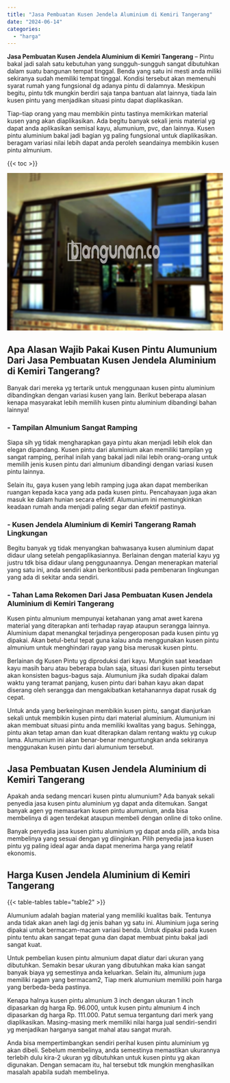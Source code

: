```yaml
---
title: "Jasa Pembuatan Kusen Jendela Aluminium di Kemiri Tangerang"
date: "2024-06-14"
categories: 
  - "harga"
---
```


**Jasa Pembuatan Kusen Jendela Aluminium di Kemiri Tangerang** – Pintu bakal jadi salah satu kebutuhan yang sungguh-sungguh sangat dibutuhkan dalam suatu bangunan tempat tinggal. Benda yang satu ini mesti anda miliki sekiranya sudah memiliki tempat tinggal. Kondisi tersebut akan memenuhi syarat rumah yang fungsional dg adanya pintu di dalamnya. Meskipun begitu, pintu tdk mungkin berdiri saja tanpa bantuan alat lainnya, tiada lain kusen pintu yang menjadikan situasi pintu dapat diaplikasikan.

Tiap-tiap orang yang mau membikin pintu tastinya memikirkan material kusen yang akan diaplikasikan. Ada begitu banyak sekali jenis material yg dapat anda aplikasikan semisal kayu, alumunium, pvc, dan lainnya. Kusen pintu aluminium bakal jadi bagian yg paling fungsional untuk diaplikasikan. beragam variasi nilai lebih dapat anda peroleh seandainya membikin kusen pintu almunium.

{{< toc >}}

![Jasa Pembuatan Kusen Jendela Aluminium di Kemiri Tangerang](/images/harga-kusen-jendela-alumunium-11.png)

## Apa Alasan Wajib Pakai Kusen Pintu Alumunium Dari Jasa Pembuatan Kusen Jendela Aluminium di Kemiri Tangerang?

Banyak dari mereka yg tertarik untuk menggunaan kusen pintu aluminium dibandingkan dengan variasi kusen yang lain. Berikut beberapa alasan kenapa masyarakat lebih memilih kusen pintu aluminium dibandingi bahan lainnya!

### \- Tampilan Almunium Sangat Ramping

Siapa sih yg tidak mengharapkan gaya pintu akan menjadi lebih elok dan elegan dipandang. Kusen pintu dari aluminium akan memiliki tampilan yg sangat ramping, perihal inilah yang bakal jadi nilai lebih orang-orang untuk memilih jenis kusen pintu dari almunium dibandingi dengan variasi kusen pintu lainnya.

Selain itu, gaya kusen yang lebih ramping juga akan dapat memberikan ruangan kepada kaca yang ada pada kusen pintu. Pencahayaan juga akan masuk ke dalam hunian secara efektif. Alumunium ini memungkinkan keadaan rumah anda menjadi paling segar dan efektif pastinya.

### \- Kusen Jendela Aluminium di Kemiri Tangerang Ramah Lingkungan

Begitu banyak yg tidak menyangkan bahwasanya kusen aluminium dapat didaur ulang setelah pengaplikasiannya. Berlainan dengan material kayu yg justru tdk bisa didaur ulang penggunaannya. Dengan menerapkan material yang satu ini, anda sendiri akan berkontibusi pada pembenaran lingkungan yang ada di sekitar anda sendiri.

### \- Tahan Lama Rekomen Dari Jasa Pembuatan Kusen Jendela Aluminium di Kemiri Tangerang

Kusen pintu almunium mempunyai ketahanan yang amat awet karena material yang diterapkan anti terhadap rayap ataupun serangga lainnya. Aluminium dapat menangkal terjadinya pengeroposan pada kusen pintu yg dipakai. Akan betul-betul tepat guna kalau anda menggunakan kusen pintu almunium untuk menghindari rayap yang bisa merusak kusen pintu.

Berlainan dg Kusen Pintu yg diproduksi dari kayu. Mungkin saat keadaan kayu masih baru atau beberapa bulan saja, situasi dari kusen pintu tersebut akan konsisten bagus-bagus saja. Alumunium jika sudah dipakai dalam waktu yang teramat panjang, kusen pintu dari bahan kayu akan dapat diserang oleh serangga dan mengakibatkan ketahanannya dapat rusak dg cepat.

Untuk anda yang berkeinginan membikin kusen pintu, sangat dianjurkan sekali untuk membikin kusen pintu dari material aluminium. Alumunium ini akan membuat situasi pintu anda memiliki kwalitas yang bagus. Sehingga, pintu akan tetap aman dan kuat diterapkan dalam rentang waktu yg cukup lama. Alumunium ini akan benar-benar menguntungkan anda sekiranya menggunakan kusen pintu dari alumunium tersebut.

## Jasa Pembuatan Kusen Jendela Aluminium di Kemiri Tangerang

Apakah anda sedang mencari kusen pintu alumunium? Ada banyak sekali penyedia jasa kusen pintu aluminium yg dapat anda ditemukan. Sangat banyak agen yg memasarkan kusen pintu alumunium, anda bisa membelinya di agen terdekat ataupun membeli dengan online di toko online.

Banyak penyedia jasa kusen pintu aluminium yg dapat anda pilih, anda bisa membelinya yang sesuai dengan yg diinginkan. Pilih penyedia jasa kusen pintu yg paling ideal agar anda dapat menerima harga yang relatif ekonomis.

## Harga Kusen Jendela Aluminium di Kemiri Tangerang

{{< table-tables table="table2" >}}

Alumunium adalah bagian material yang memiliki kualitas baik. Tentunya anda tidak akan aneh lagi dg jenis bahan yg satu ini. Aluminium juga sering dipakai untuk bermacam-macam variasi benda. Untuk dipakai pada kusen pintu tentu akan sangat tepat guna dan dapat membuat pintu bakal jadi sangat kuat.

Untuk pembelian kusen pintu almunium dapat diatur dari ukuran yang dibutuhkan. Semakin besar ukuran yang dibutuhkan maka kian sangat banyak biaya yg semestinya anda keluarkan. Selain itu, almunium juga memiliki ragam yang bermacam2, Tiap merk alumunium memiliki poin harga yang berbeda-beda pastinya.

Kenapa halnya kusen pintu almunium 3 inch dengan ukuran 1 inch dipasarkan dg harga Rp. 96.000, untuk kusen pintu almunium 4 inch dipasarkan dg harga Rp. 111.000. Patut semua tergantung dari merk yang diaplikasikan. Masing-masing merk memiliki nilai harga jual sendiri-sendiri yg menjadikan harganya sangat mahal atau sangat murah.

Anda bisa mempertimbangkan sendiri perihal kusen pintu aluminium yg akan dibeli. Sebelum membelinya, anda semestinya memastikan ukurannya terlebih dulu kira-2 ukuran yg dibutuhkan untuk kusen pintu yg akan digunakan. Dengan semacam itu, hal tersebut tdk mungkin menghasilkan masalah apabila sudah membelinya.
